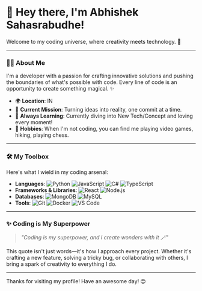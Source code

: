 # 👋 Hey there, I'm Abhishek Sahasrabudhe!

Welcome to my coding universe, where creativity meets technology. 🌟

---

### 👨‍💻 About Me

I'm a developer with a passion for crafting innovative solutions and pushing the boundaries of what's possible with code. Every line of code is an opportunity to create something magical. ✨

- 🌍 **Location**: IN
- 🎯 **Current Mission**: Turning ideas into reality, one commit at a time.
- 🌱 **Always Learning**: Currently diving into New Tech/Concept and loving every moment!
- 🎨 **Hobbies**: When I'm not coding, you can find me playing video games, hiking, playing chess.

---

### 🛠️ My Toolbox

Here's what I wield in my coding arsenal:

- **Languages**:  ![Python](https://img.shields.io/badge/-Python-3776AB?logo=python&logoColor=white&style=flat)  ![JavaScript](https://img.shields.io/badge/-JavaScript-F7DF1Elogo=javascript&logoColor=black&style=flat) ![C#](https://img.shields.io/badge/C%23-%23239120.svg?logo=cshrp&logoColor=white) ![TypeScript](https://img.shields.io/badge/TypeScript-3178C6?logo=typescript&logoColor=fff)
- **Frameworks & Libraries**: ![React](https://img.shields.io/badge/-React-61DAFB?logo=react&logoColor=white&style=flat) ![Node.js](https://img.shields.io/badge/-Node.js-339933?logo=node.js&logoColor=white&style=flat) 
- **Databases**: ![MongoDB](https://img.shields.io/badge/-MongoDB-47A248?logo=mongodb&logoColor=white&style=flat) ![MySQL](https://img.shields.io/badge/-MySQL-4479A1?logo=mysql&logoColor=white&style=flat)
- **Tools**: ![Git](https://img.shields.io/badge/-Git-F05032?logo=git&logoColor=white&style=flat) ![Docker](https://img.shields.io/badge/-Docker-2496ED?logo=docker&logoColor=white&style=flat) ![VS Code](https://img.shields.io/badge/-VS%20Code-007ACC?logo=visual-studio-code&logoColor=white&style=flat)

---

### ✨ Coding is My Superpower

> _"Coding is my superpower, and I create wonders with it 🪄"_

This quote isn't just words—it's how I approach every project. Whether it's crafting a new feature, solving a tricky bug, or collaborating with others, I bring a spark of creativity to everything I do.

---

Thanks for visiting my profile! Have an awesome day! 😊
